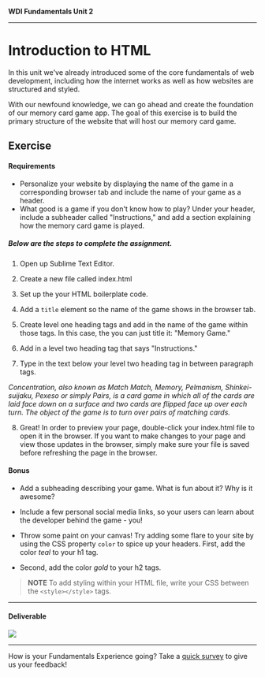 **WDI Fundamentals Unit 2**

---

# Introduction to HTML

In this unit we've already introduced some of the core fundamentals of web development, including how the internet works as well as how websites are structured and styled.

With our newfound knowledge, we can go ahead and create the foundation of our memory card game app. The goal of this exercise is to build the primary structure of the website that will host our memory card game.

## Exercise

#### Requirements

* Personalize your website by displaying the name of the game in a corresponding browser tab and include the name of your game as a header.
* What good is a game if you don't know how to play? Under your header, include a subheader called "Instructions," and add a section explaining how the memory card game is played.

##### Below are the steps to complete the assignment.

1) Open up Sublime Text Editor.

2) Create a new file called index.html

3) Set up the your HTML boilerplate code.

4) Add a `title` element so the name of the game shows in the browser tab.

5) Create level one heading tags and add in the name of the game within those tags. In this case, the you can just title it: "Memory Game."

6) Add in a level two heading tag that says "Instructions."

7) Type in the text below your level two heading tag in between paragraph tags.

*Concentration, also known as Match Match, Memory, Pelmanism, Shinkei-suijaku, Pexeso or simply Pairs, is a card game in which all of the cards are laid face down on a surface and two cards are flipped face up over each turn. The object of the game is to turn over pairs of matching cards.*

8) Great! In order to preview your page, double-click your index.html file to open it in the browser. If you want to make changes to your page and view those updates in the browser, simply make sure your file is saved before refreshing the page in the browser.

#### Bonus

* Add a subheading describing your game. What is fun about it? Why is it awesome?

* Include a few personal social media links, so your users can learn about the developer behind the game - you!

* Throw some paint on your canvas! Try adding some flare to your site by using the CSS property `color` to spice up your headers. First, add the color *teal* to your h1 tag.

* Second, add the color *gold* to your h2 tags.

>**NOTE** To add styling within your HTML file, write your CSS between the `<style></style>` tags.

---

#### Deliverable

![](https://s3.amazonaws.com/f.cl.ly/items/2J000u3x2I3S2Z1c0y0M/Image%202016-03-16%20at%201.27.18%20PM.png?v=991ea9bd)

---
How is your Fundamentals Experience going? Take a [quick survey](../feedback.md) to give us your feedback!
